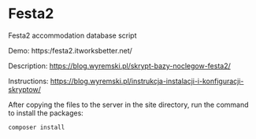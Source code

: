 # Festa2
Festa2 accommodation database script

Demo: https:/festa2.itworksbetter.net/

Description: https://blog.wyremski.pl/skrypt-bazy-noclegow-festa2/

Instructions: https://blog.wyremski.pl/instrukcja-instalacji-i-konfiguracji-skryptow/

After copying the files to the server in the site directory, run the command to install the packages:
```
composer install
```
